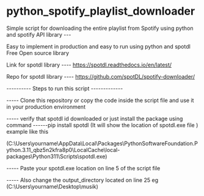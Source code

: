 # python_spotify_playlist_downloader



Simple script for downloading the entire playlist  from  Spotify  using python and spotify API library ---

Easy to implement in production and easy to run  using python and spotdl Free Open source library 

Link for spotdl library ----  https://spotdl.readthedocs.io/en/latest/  

Repo for spotdl library ----  https://github.com/spotDL/spotify-downloader/




----------  Steps to run this script  -------------


-----  Clone this repository  or copy the code inside the script file and use it in your production environment 


-----  verify that spotdl id downloaded or just install the package using    command ------pip install spotdl  (It will show the location of spotdl.exe file )  example like this 

(C:\Users\yourname\AppData\Local\Packages\PythonSoftwareFoundation.Python.3.11_qbz5n2kfra8p0\LocalCache\local-packages\Python311\Scripts\spotdl.exe)


-----  Paste your spotdl.exe location on line 5 of the script file 


----- Also change the output_directory   located on line 25   eg (C:\Users\yourname\Desktop\musik)



